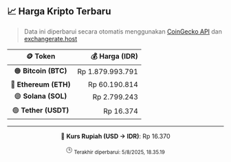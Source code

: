 

<!-- HARGA_KRIPTO -->
## 📈 Harga Kripto Terbaru

> Data ini diperbarui secara otomatis menggunakan [CoinGecko API](https://www.coingecko.com/) dan [exchangerate.host](https://exchangerate.host/)

<div align="center">

| 🪙 Token | 💰 Harga (IDR) |
|:------:|---------------:|
| 🟠 **Bitcoin (BTC)**   | Rp 1.879.993.791 |
| 🔵 **Ethereum (ETH)**  | Rp 60.190.814 |
| 🟣 **Solana (SOL)**    | Rp 2.799.243 |
| 🟢 **Tether (USDT)**   | Rp 16.374 |

---

💱 **Kurs Rupiah (USD → IDR)**: Rp 16.370

🕒 <sub>Terakhir diperbarui: 5/8/2025, 18.35.19</sub>

</div>
<!-- /HARGA_KRIPTO -->